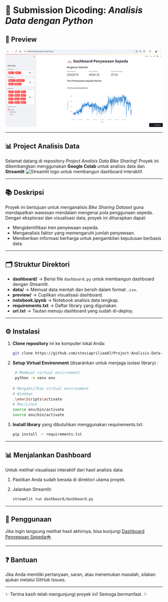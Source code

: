 # 🎯 Submission Dicoding: *Analisis Data dengan Python*

## 🚀 Preview
![Bike Sharing Dashboard Streamlit Preview](https://github.com/steviapriliaa87/steviapriliaa87-Project-Analisis-Data-Bike-Sharing/blob/639d9c804ee159b333f1d48e04c6db2a3402aa16/preview/preview%201.png)

---

## 📊 Project Analisis Data

Selamat datang di repository *Project Analisis Data Bike Sharing*! Proyek ini dikembangkan menggunakan **Google Colab** untuk analisis data dan **Streamlit** <img src="https://user-images.githubusercontent.com/7164864/217935870-c0bc60a3-6fc0-4047-b011-7b4c59488c91.png" alt="Streamlit logo" width="20"> untuk membangun dashboard interaktif.

---

## 📚 Deskripsi

Proyek ini bertujuan untuk menganalisis *Bike Sharing Dataset* guna mendapatkan wawasan mendalam mengenai pola penggunaan sepeda. Dengan eksplorasi dan visualisasi data, proyek ini diharapkan dapat:
- Mengidentifikasi tren penyewaan sepeda.
- Menganalisis faktor yang memengaruhi jumlah penyewaan.
- Memberikan informasi berharga untuk pengambilan keputusan berbasis data.

---

## 🗂️ Struktur Direktori

- **dashboard/** → Berisi file `dashboard.py` untuk membangun dashboard dengan Streamlit.
- **data/** → Memuat data mentah dan bersih dalam format `.csv`.
- **preview/** → Cuplikan visualisasi dashboard.
- **notebook.ipynb** → Notebook analisis data lengkap.
- **requirements.txt** → Daftar library yang digunakan.
- **url.txt** → Tautan menuju dashboard yang sudah di-deploy.

---

## ⚙️ Instalasi

1. **Clone repository** ini ke komputer lokal Anda:

   ```bash
   git clone https://github.com/steviapriliaa87/Project-Analisis-Data-Bike-Sharing.git

2. **Setup Virtual Environment** (disarankan untuk menjaga isolasi library) :

   ```bash
    # Membuat virtual environment
    python -m venv env

   # Mengaktifkan virtual environment
   # Windows
   .\env\Scripts\activate
   # Mac/Linux
   source env/bin/activate
   source env/bin/activate

3. **Install library** yang dibutuhkan menggunakan requirements.txt:

   ```bash
   pip install -r requirements.txt

---

## 📊 Menjalankan Dashboard

Untuk melihat visualisasi interaktif dari hasil analisis data:

1. Pastikan Anda sudah berada di direktori utama proyek.

2. Jalankan Streamlit:
   ```bash
   streamlit run dashboard/dashboard.py

---

## 🔗 Penggunaan

Jika ingin langsung melihat hasil akhirnya, bisa kunjungi [Dashboard Penyewaan Sepeda🚲](https://dashboardbikeanalysis.streamlit.app/)

---

## ❓ Bantuan
Jika Anda memiliki pertanyaan, saran, atau menemukan masalah, silakan ajukan melalui GitHub Issues.

---

✨ Terima kasih telah mengunjungi proyek ini! Semoga bermanfaat. ✨

